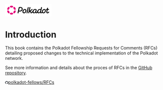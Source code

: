 <p><img width="30%" src="images/Polkadot_Logo_Horizontal_Pink_Black.svg" alt="Polkadot logo" /></p>

# Introduction

This book contains the Polkadot Fellowship Requests for Comments (RFCs)
detailing proposed changes to the technical implementation of the Polkadot network.

See more information and details about the proces of RFCs in the [GitHub repository](https://github.com/polkadot-fellows/RFCs/).

<p><img width="2%" src="images/github-mark.svg" alt="GitHub logo" /><a href="https://github.com/polkadot-fellows/RFCs/">polkadot-fellows/RFCs</a></p>
